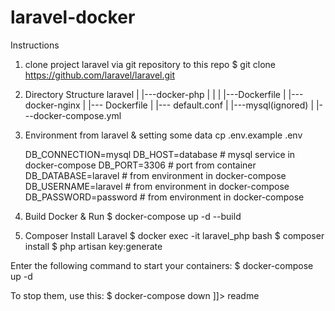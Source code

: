 ﻿# laravel-docker
<snippet>
  <content><![CDATA[
Docker Laravel
Php + Nginx + Mysql (Optional)

Instructions

1. clone project laravel via git repository to this repo
    $ git clone https://github.com/laravel/laravel.git

2. Directory Structure
    laravel
    |
    |---docker-php
    |   |
    |   |---Dockerfile
    |
    |---docker-nginx
    |   |--- Dockerfile
    |   |--- default.conf
    |
    |---mysql(ignored)
    |
    |---docker-compose.yml 

3. Environment from laravel & setting some data
    cp .env.example .env

    DB_CONNECTION=mysql
    DB_HOST=database # mysql service in docker-compose
    DB_PORT=3306 # port from container
    DB_DATABASE=laravel # from environment in docker-compose
    DB_USERNAME=laravel # from environment in docker-compose
    DB_PASSWORD=password # from environment in docker-compose

4. Build Docker & Run
    $ docker-compose up -d --build

5. Composer Install Laravel
    $ docker exec -it laravel_php bash
    $ composer install
    $ php artisan key:generate


Enter the following command to start your containers:
$ docker-compose up -d

To stop them, use this:
$ docker-compose down
]]></content>
  <tabTrigger>readme</tabTrigger>
</snippet>
